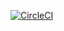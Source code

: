 [![CircleCI](https://circleci.com/gh/packer-tm/aws-ami_redmine_restore.svg?style=svg)](https://circleci.com/gh/packer-tm/aws-ami_redmine_restore)
